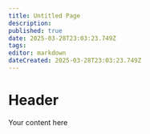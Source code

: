 ```yaml
---
title: Untitled Page
description: 
published: true
date: 2025-03-28T23:03:23.749Z
tags: 
editor: markdown
dateCreated: 2025-03-28T23:03:23.749Z
---
```


# Header
Your content here